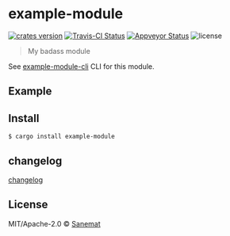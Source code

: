 # example-module

[![crates version][crates-image]][crates-url] [![Travis-CI Status][travis-image]][travis-url] [![Appveyor Status][appveyor-image]][appveyor-url] ![license][license-image]

> My badass module

See [example-module-cli](https://github.com/user/rust-example-module-cli) CLI for this module.

## Example


## Install

```
$ cargo install example-module
```

## changelog

[changelog](./changelog.md)

## License

MIT/Apache-2.0 © [Sanemat](example.com)

[travis-url]: https://travis-ci.org/user/rust-example-module
[travis-image]: https://img.shields.io/travis/user/rust-example-module/master.svg?style=flat-square&label=travis
[appveyor-url]: https://ci.appveyor.com/project/user/rust-example-module/branch/master
[appveyor-image]: https://img.shields.io/appveyor/ci/user/rust-example-module/master.svg?style=flat-square&label=appveyor
[crates-url]: https://crates.io/crates/example-module
[crates-image]: https://img.shields.io/crates/v/example-module.svg?style=flat-square
[license-image]: https://img.shields.io/crates/l/example-module.svg?style=flat-square
